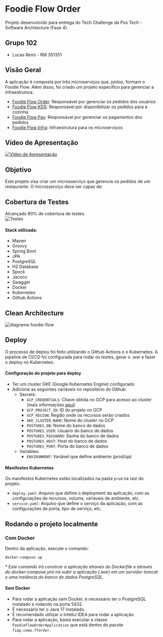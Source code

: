 # Foodie Flow Order

Projeto desenvolvido para entrega do Tech Challenge da Pos Tech - Software Architecture (Fase 4).

## Grupo 102

- Lucas Renó - RM 351351

## Visão Geral

A aplicação é composta por três microserviços que, juntos, formam o Foodie Flow. Além disso, foi criado um projeto
específico para gerenciar a infraestrutura.

- [Foodie Flow Order](https://github.com/lucasreno/FoodieFlowOrder): Responsável por gerenciar os pedidos dos usuários
- [Foodie Flow KDS](https://github.com/lucasreno/FoodieFlowKDS): Responsável por disponibilizar os pedidos para a
  cozinha
- [Foodie Flow Pay](https://github.com/lucasreno/FoodieFlowPay): Responsável por gerenciar os pagamentos dos pedidos
- [Foodie Flow Infra](https://github.com/lucasreno/FoodieFlowInfra): Infraestrutura para os microserviços

## Vídeo de Apresentação

[![Vídeo de Apresentação](https://img.youtube.com/vi/1Q6Q1Q1Q1Q1Q/0.jpg)](https://www.youtube.com/watch?v=1Q6Q1Q1Q1Q1Q)

## Objetivo

Este projeto visa criar um microsserviço que gerencie os pedidos de um restaurante. O microsserviço deve ser capaz de:

## Cobertura de Testes
Alcançado 90% de cobertura de testes.<br>
![Testes](https://github.com/lucasreno/FoodieFlowOrder/assets/62509668/5a1bd53c-b189-46ef-98d0-5bea6b4d4f09)


#### Stack utilizada:

- Maven
- Groovy
- Spring Boot
- JPA
- PostgreSQL
- H2 Database
- Spock
- Jacoco
- Swagger
- Docker
- Kubernetes
- Github Actions

## Clean Architecture
![diagrama-foodie-flow](https://github.com/lucasreno/FoodieFlowOrder/assets/62509668/3b959abe-924c-424a-84b5-ab0b1dc11730)


## Deploy

O processo de deploy foi feito utilizando o Github Actions e o Kubernetes.
A pipeline de CI/CD foi configurada para rodar os testes, gerar o .war e fazer o deploy no Kubernetes.

#### Configuração do projeto para deploy

- Ter um cluster GKE (Google Kubernetes Engine) configurado
- Adicione as seguintes variáveis no repositório do Github:
  - Secrets:
      - `GCP_CREDENTIALS`: Chave obtida no GCP para acesso ao cluster (mais informações [aqui](https://cloud.google.com/docs/authentication/api-keys?hl=pt-br))
      - `GCP_PROJECT_ID`: ID do projeto no GCP
      - `GCP_REGION`: Região onde os recursos serão criados
      - `GKE_CLUSTER_NAME`: Nome do cluster no GCP
      - `POSTGRES_DB`: Nome do banco de dados
      - `POSTGRES_USER`: Usuário do banco de dados
      - `POSTGRES_PASSWORD`: Senha do banco de dados
      - `POSTGRES_HOST`: Host do banco de dados
      - `POSTGRES_PORT`: Porta do banco de dados
  - Variables:
      - `ENVIRONMENT`: Variável que define ambiente (prod/qa)

#### Manifestos Kubernetes

Os manifestos Kubernetes estão localizados na pasta `prod` na raiz do projeto.
- `deploy.yaml`: Arquivo que define o deployment da aplicação, com as configurações de recursos, volume, variáveis de ambiente, etc.
- `service.yaml`: Arquivo que define o serviço da aplicação, com as configurações de porta, tipo de serviço, etc.

## Rodando o projeto localmente

### Com Docker

Dentro da aplicação, execute o comando:

```bash
docker-compose up
```

_* Este comando irá construir a aplicação através do Dockerfile e através do docker-compose.yml irá subir
a aplicação (.war) em um servidor tomcat e uma instância do banco de dados PostgreSQL._

#### Sem Docker

- Para rodar a aplicação sem Docker, é necessário ter o PostgreSQL instalado e rodando na porta 5432.
- É necessário ter o Java 17 instalado.
- É recomendado utilizar o IntelliJ IDEA para rodar a aplicação.
- Para rodar a aplicação, basta executar a classe `FoodieFlowOrderApplication` que está dentro do pacote
  `fiap.como.fforder`.
